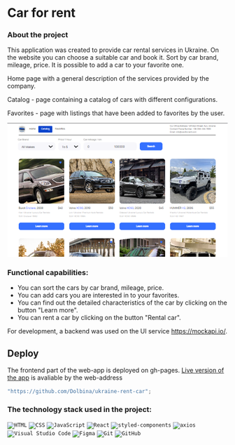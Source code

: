 # Car for rent
### About the project
This application was created to provide car rental services in Ukraine. On the website you can choose a suitable car and book it. Sort by car brand, mileage, price. It is possible to add a car to your favorite one.

Home page with a general description of the services provided by the company.

Catalog - page containing a catalog of cars with different configurations.

Favorites - page with listings that have been added to favorites by the user.

![app rent for car](carforrent.png)
### Functional capabilities:
* You can sort the cars by car brand, mileage, price.
* You can add cars you are interested in to your favorites.
* You can find out the detailed characteristics of the car by clicking on the button "Learn more".
* You can rent a car by clicking on the button "Rental car".


For development, a backend was used on the UI service https://mockapi.io/.



## Deploy

The frontend part of the web-app is deployed on gh-pages.
[Live version of the app](https://dolbina.github.io/ukraine-rent-car/) is avaliable by the web-address

```javascript
"https://github.com/Dolbina/ukraine-rent-car";
```

### The technology stack used in the project:

<code><img height="55" src="https://user-images.githubusercontent.com/25181517/192158954-f88b5814-d510-4564-b285-dff7d6400dad.png" alt="HTML" title="HTML" /></code>
<code><img height="55" src="https://user-images.githubusercontent.com/25181517/183898674-75a4a1b1-f960-4ea9-abcb-637170a00a75.png" alt="CSS" title="CSS" /></code>
<code><img height="55" src="https://user-images.githubusercontent.com/25181517/117447155-6a868a00-af3d-11eb-9cfe-245df15c9f3f.png" alt="JavaScript" title="JavaScript" /></code>
<code><img height="55" src="https://user-images.githubusercontent.com/25181517/183897015-94a058a6-b86e-4e42-a37f-bf92061753e5.png" alt="React" title="React" /></code>
<code><img height="55" src="https://raw.githubusercontent.com/styled-components/brand/master/styled-components.png" alt="styled-components" title="styled-components" /></code>
<code><img height="55" src="https://avatars.githubusercontent.com/u/32372333?s=48&v=4" alt="axios" title="axios" /></code>
<code><img height="55" src="https://user-images.githubusercontent.com/25181517/192108891-d86b6220-e232-423a-bf5f-90903e6887c3.png" alt="Visual Studio Code" title="Visual Studio Code" /></code>
<code><img height="55" src="https://user-images.githubusercontent.com/25181517/189715289-df3ee512-6eca-463f-a0f4-c10d94a06b2f.png" alt="Figma" title="Figma" /></code>
<code><img height="55" src="https://user-images.githubusercontent.com/25181517/192108372-f71d70ac-7ae6-4c0d-8395-51d8870c2ef0.png" alt="Git" title="Git" /></code>
<code><img height="55" src="https://user-images.githubusercontent.com/25181517/192108374-8da61ba1-99ec-41d7-80b8-fb2f7c0a4948.png" alt="GitHub" title="GitHub" /></code>
